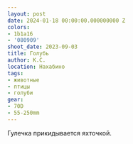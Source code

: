 ```yaml
---
layout: post
date: 2024-01-18 00:00:00.000000000 Z
colors:
- 1b1a16
- '080909'
shoot_date: 2023-09-03
title: Голубь
author: К.С.
location: Нахабино
tags:
- животные
- птицы
- голуби
gear:
- 70D
- 55-250mm
---
```

Гулечка прикидывается яхточкой.


